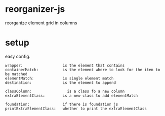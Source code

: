 # reorganizer-js
reorganize element grid in columns

# setup

easy config.

``` 
wrapper:                  is the element that contains
containerMatch: 	      is the element where to look for the item to be matched
elementMatch: 	          is single element match
destination:              is the element to append

classColumn: 	            is a class fo a new column
extraElementClass:        is a new class to add elementMatch

foundation:               if there is foundation js
printExtraElementClass:   whether to print the extraElementClass
```
